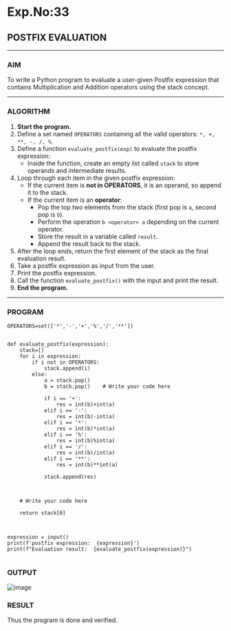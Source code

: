 # Exp.No:33  
## POSTFIX EVALUATION

---

### AIM  
To write a Python program to evaluate a user-given Postfix expression that contains Multiplication and Addition operators using the stack concept.

---

### ALGORITHM

1. **Start the program.**
2. Define a set named `OPERATORS` containing all the valid operators: `*, +, **, -, /, %`.
3. Define a function `evaluate_postfix(exp)` to evaluate the postfix expression:
   - Inside the function, create an empty list called `stack` to store operands and intermediate results.
4. Loop through each item in the given postfix expression:
   - If the current item is **not in OPERATORS**, it is an operand, so append it to the stack.
   - If the current item is an **operator**:
     - Pop the top two elements from the stack (first pop is `a`, second pop is `b`).
     - Perform the operation `b <operator> a` depending on the current operator.
     - Store the result in a variable called `result`.
     - Append the result back to the stack.
5. After the loop ends, return the first element of the stack as the final evaluation result.
6. Take a postfix expression as input from the user.
7. Print the postfix expression.
8. Call the function `evaluate_postfix()` with the input and print the result.
9. **End the program.**

---

### PROGRAM

```
OPERATORS=set(['*','-','+','%','/','**']) 


def evaluate_postfix(expression):
    stack=[] 
    for i in expression:
        if i not in OPERATORS:
            stack.append(i)
        else:
            a = stack.pop()
            b = stack.pop()    # Write your code here
                
            if i == '+':
                res = int(b)+int(a)
            elif i == '-':
                res = int(b)-int(a)
            elif i == '*':
                res = int(b)*int(a)
            elif i == '%':
                res = int(b)%int(a)
            elif i == '/':
                res = int(b)/int(a)
            elif i == '**':
                res = int(b)**int(a)
                
            stack.append(res)
    
        
        
    # Write your code here
    
    return stack[0]



expression = input()
print(f'postfix expression:  {expression}')
print(f"Evaluation result:  {evaluate_postfix(expression)}")


```

### OUTPUT
![image](https://github.com/user-attachments/assets/4af7e189-3af6-4555-8e80-f06f16aed272)



### RESULT
Thus the program is done and verified.
